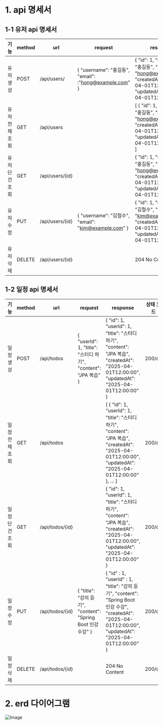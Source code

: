 # 1. api 명세서

## 1-1 유저 api 명세서
| 기능           | method | url             | request                                                  | response                                                                                                                                                                  | 상태 코드 |
|----------------|--------|-----------------|----------------------------------------------------------|---------------------------------------------------------------------------------------------------------------------------------------------------------------------------|:---------:|
| 유저 생성      | POST   | /api/users/     | { "username": "홍길동", "email": :"hong@example.com" }   | {   "id": 1,   "username": "홍길동",   "email": "hong@example.com",   "createdAt": "2025-04-01T12:00:00",   "updatedAt": "2025-04-01T12:00:00" }                          | 200/ok    |
| 유저 전체 조회 | GET    | /api/users      |                                                          | [   {     "id": 1,     "username": "홍길동",     "email": "hong@example.com",     "createdAt": "2025-04-01T12:00:00",     "updatedAt": "2025-04-01T12:00:00"   },   ... ] | 200/ok    |
| 유저 단건 조회 | GET    | /api/users/{id} |                                                          | {   "id": 1,   "username": "홍길동",   "email": "hong@example.com",   "createdAt": "2025-04-01T12:00:00",   "updatedAt": "2025-04-01T12:00:00" }                          | 200/ok    |
| 유저 수정      | PUT    | /api/users/{id} | {   "username": "김철수",   "email": "kim@example.com" } | {   "id": 1,   "username": "김철수",   "email": "kim@example.com",   "createdAt": "2025-04-01T12:00:00",   "updatedAt": "2025-04-01T12:00:00" }                           | 200/ok    |
| 유저 삭제      | DELETE | /api/users/{id} |                                                          | 204 No Content                                                                                                                                                            | 200/ok    |

## 1-2 일정 api 명세서
| 기능           | method | url             | request                                                              | response                                                                                                                                                                               | 상태 코드 |
|----------------|--------|-----------------|----------------------------------------------------------------------|----------------------------------------------------------------------------------------------------------------------------------------------------------------------------------------|:---------:|
| 일정 생성      | POST   | /api/todos      | {   "userId": 1,   "title": "스터디 하기",   "content": "JPA 복습" } | {   "id": 1,   "userId": 1,   "title": "스터디 하기",   "content": "JPA 복습",   "createdAt": "2025-04-01T12:00:00",   "updatedAt": "2025-04-01T12:00:00" }                            | 200/ok    |
| 일정 전체 조회 | GET    | /api/todos      |                                                                      | [   {     "id": 1,     "userId": 1,     "title": "스터디 하기",     "content": "JPA 복습",     "createdAt": "2025-04-01T12:00:00",     "updatedAt": "2025-04-01T12:00:00"   },   ... ] | 200/ok    |
| 일정 단건 조회 | GET    | /api/todos/{id} |                                                                      | {   "id": 1,   "userId": 1,   "title": "스터디 하기",   "content": "JPA 복습",   "createdAt": "2025-04-01T12:00:00",   "updatedAt": "2025-04-01T12:00:00" }                            | 200/ok    |
| 일정 수정      | PUT    | /api/todos/{id} | {   "title": "강의 듣기",   "content": "Spring Boot 인강 수강" }     | {   "id" : 1,   "userId" : 1,   "title": "강의 듣기",   "content": "Spring Boot 인강 수강",   "createdAt": "2025-04-01T12:00:00",   "updatedAt": "2025-04-01T12:00:00"  }              | 200/ok    |
| 일정 삭제      | DELETE | /api/todos/{id} |                                                                      | 204 No Content                                                                                                                                                                         | 200/ok    |

# 2. erd 다이어그램
![Image](https://github.com/user-attachments/assets/9eb0bea1-926a-4d9e-b9ea-490a501b0ef4)